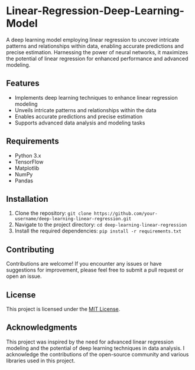 # Linear-Regression-Deep-Learning-Model
A deep learning model employing linear regression to uncover intricate patterns and relationships within data, enabling accurate predictions and precise estimation. Harnessing the power of neural networks, it maximizes the potential of linear regression for enhanced performance and advanced modeling.

## Features

- Implements deep learning techniques to enhance linear regression modeling
- Unveils intricate patterns and relationships within the data
- Enables accurate predictions and precise estimation
- Supports advanced data analysis and modeling tasks

## Requirements

- Python 3.x
- TensorFlow
- Matplotlib
- NumPy
- Pandas

## Installation

1. Clone the repository: `git clone https://github.com/your-username/deep-learning-linear-regression.git`
2. Navigate to the project directory: `cd deep-learning-linear-regression`
3. Install the required dependencies: `pip install -r requirements.txt`


## Contributing

Contributions are welcome! If you encounter any issues or have suggestions for improvement, please feel free to submit a pull request or open an issue.

## License

This project is licensed under the [MIT License](LICENSE).

## Acknowledgments

This project was inspired by the need for advanced linear regression modeling and the potential of deep learning techniques in data analysis. I acknowledge the contributions of the open-source community and various libraries used in this project.
